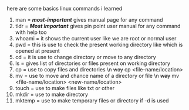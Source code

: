 here are some basics linux commands i learned 
1. man = ***most-important*** gives manual page for any command 
2. tldr = ***Most Important*** gives pin point user manual for any command with help too 
3. whoami = it shows the current user like we are root or normal user 
4. pwd = this is use to check the present working directory like which is opened at present
5. cd = it is use to change directory or move to any directory 
6. ls = gives list of directories or files present on working directory 
7. cp = use to copy files and directories \n
~~way~~ cp <file-name/location> <new-file-location>
8. mv = use to move and chance name of a directory or file \n
~~way~~ mv <file-name/location> <new-name/location>
9. touch = use to make files like txt or other 
10. mkdir = use to make directory 
11. mktemp = use to make temporary files or directory if -d is used 

